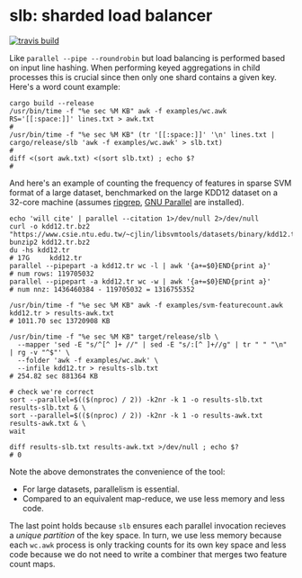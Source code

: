 # slb: sharded load balancer

[![travis build](https://travis-ci.org/vlad17/slb.svg?branch=master)](https://travis-ci.org/vlad17/slb)

Like `parallel --pipe --roundrobin` but load balancing is performed based on input line hashing. When performing keyed aggregations in child processes this is crucial since then only one shard contains a given key. Here's a word count example:

```
cargo build --release
/usr/bin/time -f "%e sec %M KB" awk -f examples/wc.awk RS='[[:space:]]' lines.txt > awk.txt
# 
/usr/bin/time -f "%e sec %M KB" (tr '[[:space:]]' '\n' lines.txt | cargo/release/slb 'awk -f examples/wc.awk' > slb.txt)
# 
diff <(sort awk.txt) <(sort slb.txt) ; echo $?
# 
```

And here's an example of counting the frequency of features in sparse SVM format of a large dataset, benchmarked on the large KDD12 dataset on a 32-core machine (assumes [ripgrep](https://github.com/BurntSushi/ripgrep), [GNU Parallel](https://www.gnu.org/software/parallel/) are installed). 

```
echo 'will cite' | parallel --citation 1>/dev/null 2>/dev/null
curl -o kdd12.tr.bz2 "https://www.csie.ntu.edu.tw/~cjlin/libsvmtools/datasets/binary/kdd12.tr.bz2"
bunzip2 kdd12.tr.bz2
du -hs kdd12.tr 
# 17G     kdd12.tr
parallel --pipepart -a kdd12.tr wc -l | awk '{a+=$0}END{print a}'
# num rows: 119705032
parallel --pipepart -a kdd12.tr wc -w | awk '{a+=$0}END{print a}'
# num nnz: 1436460384 - 119705032 = 1316755352

/usr/bin/time -f "%e sec %M KB" awk -f examples/svm-featurecount.awk kdd12.tr > results-awk.txt
# 1011.70 sec 13720908 KB

/usr/bin/time -f "%e sec %M KB" target/release/slb \
  --mapper 'sed -E "s/^[^ ]+ //" | sed -E "s/:[^ ]+//g" | tr " " "\n" | rg -v "^$"' \
  --folder 'awk -f examples/wc.awk' \
  --infile kdd12.tr > results-slb.txt
# 254.82 sec 881364 KB

# check we're correct
sort --parallel=$(($(nproc) / 2)) -k2nr -k 1 -o results-slb.txt results-slb.txt & \
sort --parallel=$(($(nproc) / 2)) -k2nr -k 1 -o results-awk.txt results-awk.txt & \
wait

diff results-slb.txt results-awk.txt >/dev/null ; echo $?
# 0
```

Note the above demonstrates the convenience of the tool:

* For large datasets, parallelism is essential.
* Compared to an equivalent map-reduce, we use less memory and less code.

The last point holds because `slb` ensures each parallel invocation recieves a _unique partition_ of the key space. In turn, we use less memory because each `wc.awk` process is only tracking counts for its own key space and less code because we do not need to write a combiner that merges two feature count maps.

